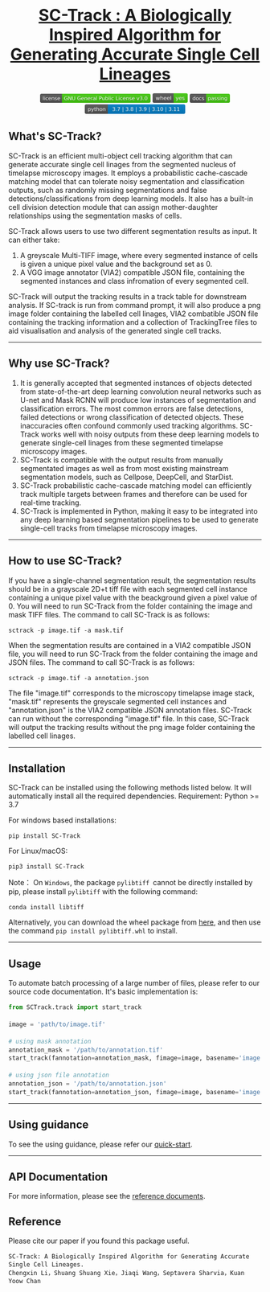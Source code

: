 

# <div align="center" style="text-align: center; font-size: 32px;"> <b><a href=https://github.com/chan-labsite/SC-Track>SC-Track : A Biologically Inspired Algorithm for Generating Accurate Single Cell Lineages</a></b></div>

<div align="center"> <img src="docs/icon/license.svg" width = 220 /> <img src="docs/icon/wheel.svg" width = 70 />  <img src="docs/icon/docs.svg" width = 80 /> <img src="docs/icon/Python-version.svg" width = 200 /> </div> 

## What's SC-Track?

SC-Track is an efficient multi-object cell tracking algorithm that can generate accurate single cell linages from the segmented nucleus of timelapse microscopy images. It employs a probabilistic cache-cascade matching model that can tolerate noisy segmentation and classification outputs, such as randomly missing segmentations and false detections/classifications from deep learning models. It also has a built-in cell division detection module that can assign mother-daughter relationships using the segmentation masks of cells.

SC-Track allows users to use two different segmentation results as input. It can either take:
1) A greyscale Multi-TIFF image, where every segmented instance of cells is given a unique pixel value and the background set as 0.
2) A VGG image annotator (VIA2) compatible JSON file, containing the segmented instances and class infromation of every segmented cell. 

SC-Track will output the tracking results in a track table for downstream analysis. If SC-track is run from command prompt, it will also produce a png image folder containing the labelled cell linages, VIA2 combatible JSON file containing the tracking information and a collection of TrackingTree files to aid visualisation and analysis of the generated single cell tracks. 

----------


## Why use SC-Track?

1) It is generally accepted that segmented instances of objects detected from state-of-the-art deep learning convolution neural networks such as U-net and Mask RCNN will produce low instances of segmentation and classification errors. The most common errors are false detections, failed detections or wrong classification of detected objects. These inaccuracies often confound commonly used tracking algorithms. SC-Track works well with noisy outputs from these deep learning models to generate single-cell linages from these segmented timelapse microscopy images.
2) SC-Track is compatible with the output results from manually segmentated images as well as from most existing mainstream segmentation models, such as Cellpose, DeepCell, and StarDist. 
3) SC-Track probabilistic cache-cascade matching model can efficiently track multiple targets between frames and therefore can be used for real-time tracking.
4) SC-Track is implemented in Python, making it easy to be integrated into any deep learning based segmentation pipelines to be used to generate single-cell tracks from timelapse microscopy images.



-------

## How to use SC-Track?

If you have a single-channel segmentation result, the segmentation results should be in a grayscale 2D+t tiff file with each segmented cell instance containing a unique pixel value with the beackground given a pixel value of 0. You will need to run SC-Track from the folder containing the image and mask TIFF files. The command to call SC-Track is as follows:
```
sctrack -p image.tif -a mask.tif
```

When the segmentation results are contained in a VIA2 compatible JSON file, you will need to run SC-Track from the folder containing the image and JSON files. The command to call SC-Track is as follows: 
```
sctrack -p image.tif -a annotation.json
```
The file "image.tif" corresponds to the microscopy timelapse image stack, "mask.tif" represents the greyscale segmented cell instances and "annotation.json" is the VIA2 compatible JSON annotation files. SC-Track can run without the corresponding "image.tif" file. In this case, SC-Track will output the tracking results without the png image folder containing the labelled cell linages.


----------

## Installation

SC-Track can be installed using the following methods listed below. It will automatically install all the required dependencies.
Requirement: Python >= 3.7

For windows based installations:

```
pip install SC-Track
```

For Linux/macOS:
```
pip3 install SC-Track
```

Note： On `Windows`, the package `pylibtiff `cannot be directly installed by pip, please install `pylibtiff` with the following command:

```
conda install libtiff
```

Alternatively, you can download the wheel package from [here](https://www.lfd.uci.edu/~gohlke/pythonlibs/#pylibtiff), and then use the command `pip install pylibtiff.whl` to install.



-----------------------

## Usage

To automate batch processing of a large number of files, please refer to our source code documentation. It's basic implementation is:

```python
from SCTrack.track import start_track

image = 'path/to/image.tif'

# using mask annotation
annotation_mask = '/path/to/annotation.tif'
start_track(fannotation=annotation_mask, fimage=image, basename='image', track_range=None, fout='/path/to/dir')

# using json file annotation
annotation_json = '/path/to/annotation.json'
start_track(fannotation=annotation_json, fimage=image, basename='image', track_range=None, fout='/path/to/dir')
```



------

## Using guidance

To see the using guidance, please refer our [quick-start](./notebook/quick-start.ipynb).

---------

## API  Documentation

For more information, please see the [reference documents](https://htmlpreview.github.io/?https://github.com/frozenleaves/SC-Track/blob/master/docs/build/html/index.html).


## Reference

Please cite our paper if you found this package useful. 
```
SC-Track: A Biologically Inspired Algorithm for Generating Accurate Single Cell Lineages. 
Chengxin Li，Shuang Shuang Xie，Jiaqi Wang，Septavera Sharvia，Kuan Yoow Chan
```
